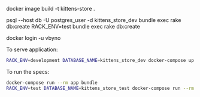 docker image build -t kittens-store .

psql --host db -U postgres_user -d kittens_store_dev
bundle exec rake db:create
RACK_ENV=test bundle exec rake db:create

docker login -u vbyno

To serve application:
```bash
RACK_ENV=development DATABASE_NAME=kittens_store_dev docker-compose up
```

To run the specs:
```bash
docker-compose run --rm app bundle
RACK_ENV=test DATABASE_NAME=kittens_store_test docker-compose run --rm app sh scripts/test.sh
```
